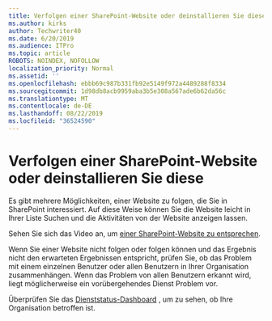 ```yaml
---
title: Verfolgen einer SharePoint-Website oder deinstallieren Sie diese
ms.author: kirks
author: Techwriter40
ms.date: 6/20/2019
ms.audience: ITPro
ms.topic: article
ROBOTS: NOINDEX, NOFOLLOW
localization_priority: Normal
ms.assetid: ''
ms.openlocfilehash: ebbb69c987b331fb92e5149f972a4489288f8334
ms.sourcegitcommit: 1d98db8acb9959aba3b5e308a567ade6b62da56c
ms.translationtype: MT
ms.contentlocale: de-DE
ms.lasthandoff: 08/22/2019
ms.locfileid: "36524590"
---
```

# <a name="follow-or-un-follow-a-sharepoint-site"></a>Verfolgen einer SharePoint-Website oder deinstallieren Sie diese

Es gibt mehrere Möglichkeiten, einer Website zu folgen, die Sie in SharePoint interessiert. Auf diese Weise können Sie die Website leicht in Ihrer Liste Suchen und die Aktivitäten von der Website anzeigen lassen. 

Sehen Sie sich das Video an, um [einer SharePoint-Website zu entsprechen](https://support.office.com/article/Video-Follow-a-SharePoint-site-33DB6FA5-9528-45D7-BCC7-F9C1FAAACAE0). 

Wenn Sie einer Website nicht folgen oder folgen können und das Ergebnis nicht den erwarteten Ergebnissen entspricht, prüfen Sie, ob das Problem mit einem einzelnen Benutzer oder allen Benutzern in Ihrer Organisation zusammenhängen. Wenn das Problem von allen Benutzern erkannt wird, liegt möglicherweise ein vorübergehendes Dienst Problem vor. 

Überprüfen Sie das [Dienststatus-Dashboard](https://admin.microsoft.com/AdminPortal/Home#/servicehealth) , um zu sehen, ob Ihre Organisation betroffen ist.
